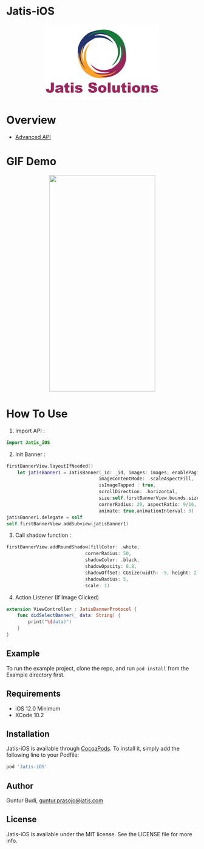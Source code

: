 # Jatis-iOS
<p align="center">
  <img src ="https://github.com/gunturprasojo/Jatis-iOS/blob/master/Example/Jatis-iOS/Images.xcassets/jatis.imageset/lgJatis%403x.png" />
</p>

Overview
==========
* [Advanced API](https://github.com/gunturprasojo/Jatis-iOS/blob/master/Example/Jatis-iOS/ViewController.swift)


GIF Demo
==========
<p align="center">
  <img src ="https://github.com/gunturprasojo/Jatis-iOS/blob/master/Example/Jatis-iOS/initialView.gif" 
       width="279" height="570"/>
</p>


How To Use
==========
1. Import API :
```swift
import Jatis_iOS
```

2. Init Banner : 
```swift
firstBannerView.layoutIfNeeded()
    let jatisBanner1 = JatisBanner(_id: _id, images: images, enablePaging: true,
                                  imageContentMode: .scaleAspectFill,
                                  isImageTapped : true,
                                  scrollDirection: .horizontal,
                                  size:self.firstBannerView.bounds.size,
                                  cornerRadius: 20, aspectRatio: 9/16,
                                  animate: true,animationInterval: 3)
jatisBanner1.delegate = self
self.firstBannerView.addSubview(jatisBanner1)
```

3. Call shadow function : 
```swift
firstBannerView.addRoundShadow(fillColor: .white,
                             cornerRadius: 50,
                             shadowColor: .black,
                             shadowOpacity: 0.8,
                             shadowOffSet: CGSize(width: -5, height: 2),
                             shadowRadius: 5,
                             scale: 1)
```

4. Action Listener (If Image Clicked)
```swift
extension ViewController : JatisBannerProtocol {
    func didSelectBanner(_ data: String) {
        print("\(data)")
    }
}
```


## Example
To run the example project, clone the repo, and run `pod install` from the Example directory first.

## Requirements
* iOS 12.0 Minimum
* XCode 10.2

## Installation

Jatis-iOS is available through [CocoaPods](https://cocoapods.org). To install
it, simply add the following line to your Podfile:

```ruby
pod 'Jatis-iOS'
```

## Author

Guntur Budi, guntur.prasojo@jatis.com

## License

Jatis-iOS is available under the MIT license. See the LICENSE file for more info.
